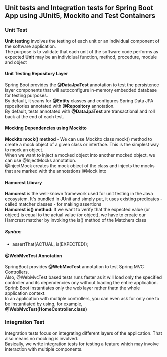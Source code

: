 ## Unit tests and Integration tests for Spring Boot App using JUnit5, Mockito and Test Containers

### Unit Test
**Unit testing** involves the testing of each unit or an individual component of the software application. <br/>
The purpose is to validate that each unit of the software code performs as expected **Unit** may be an individiual function, method, procedure, module and object <br/>

#### Unit Testing Repository Layer
Spring Boot provides the **@DataJpaTest** annotation to test the persistence layer components that will autoconfigure in-memory embedded database for testing purposes. <br/>
By default, it scans for **@Entity** classes and configures Spring Data JPA repositories annotated with **@Repository** annotation. <br/>
By default, tests annotated with **@DataJpaTest** are transactional and roll back at the end of each test. <br/>

#### Mocking Dependencies using Mockito
**Mockito mock() method** - We can use Mockito class mock() method to create a mock object of a given class or interface. This is the simplest way to mock an object. <br/>
When we want to inject a mocked object into another mocked object, we can use @InjectMocks annotation. <br/>
@InjectMock creates the mock object of the class and injects the mocks that are marked with the annotations @Mock into

#### Hamcrest Library
**Hamcrest** is the well-known framework used for unit testing in the Java ecosystem. It's bundled in JUnit and simply put, it uses existing predicates - called matcher classes - for making assertions <br/>
**Hamcrest is() method**: If we want to verify that the expected value (or object) is equal to the actual value (or object), we have to create our Hamcrest matcher by invoking the is() method of the Matchers class
##### Syntax:
- assertThat(ACTUAL, is(EXPECTED));

#### @WebMvcTest Annotation
SpringBoot provides **@WebMvcTest** annotation to test Spring MVC Controllers. <br/>
Also, @WebMvcTest based tests runs faster as it will load only the specified controller and its dependencies ony without loading the entire application. <br/>
Sprinb Boot instantiates only the web layer rather thatn the whole application context. <br/>
In an application with multiple controllers, you can even ask for only one to be instantiated by using, for example, **@WebMvcTest(HomeController.class)**

### Integration Test
Integration tests focus on integrating different layers of the application. That also means no mocking is involved. <br/>
Basically, we write integration tests for testing a feature which may involve interaction with multiple components. <br/>
